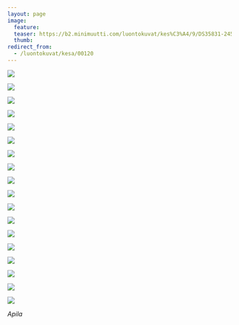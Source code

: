 ```yaml
---
layout: page
image:
  feature:
  teaser: https://b2.minimuutti.com/luontokuvat/kes%C3%A4/9/DS35831-245px.jpg
  thumb:
redirect_from:
  - /luontokuvat/kesa/00120
---
```


![](https://b2.minimuutti.com/luontokuvat/kes%C3%A4/9/DS35814-800px.jpg)

![](https://b2.minimuutti.com/luontokuvat/kes%C3%A4/9/DS35805-800px.jpg)

![](https://b2.minimuutti.com/luontokuvat/kes%C3%A4/9/DS35810-800px.jpg)

![](https://b2.minimuutti.com/luontokuvat/kes%C3%A4/9/DS35707-800px.jpg)

![](https://b2.minimuutti.com/luontokuvat/kes%C3%A4/9/DS35862-800px.jpg)

![](https://b2.minimuutti.com/luontokuvat/kes%C3%A4/9/DS35865-800px.jpg)

![](https://b2.minimuutti.com/luontokuvat/kes%C3%A4/9/DS35833-800px.jpg)

![](https://b2.minimuutti.com/luontokuvat/kes%C3%A4/9/DS35852-800px.jpg)

![](https://b2.minimuutti.com/luontokuvat/kes%C3%A4/9/DS35857-800px.jpg)

![](https://b2.minimuutti.com/luontokuvat/kes%C3%A4/9/DS35859-800px.jpg)

![](https://b2.minimuutti.com/luontokuvat/kes%C3%A4/9/DS35840-800px.jpg)

![](https://b2.minimuutti.com/luontokuvat/kes%C3%A4/9/DS35842-800px.jpg)

![](https://b2.minimuutti.com/luontokuvat/kes%C3%A4/9/DS35844-800px.jpg)

![](https://b2.minimuutti.com/luontokuvat/kes%C3%A4/9/DS35850-800px.jpg)

![](https://b2.minimuutti.com/luontokuvat/kes%C3%A4/9/DS35854-800px.jpg)

![](https://b2.minimuutti.com/luontokuvat/kes%C3%A4/9/DS35855-800px.jpg)

![](https://b2.minimuutti.com/luontokuvat/kes%C3%A4/9/DS35831-800px.jpg)

![](https://b2.minimuutti.com/luontokuvat/kes%C3%A4/9/DS35830-800px.jpg)

*Apila*
